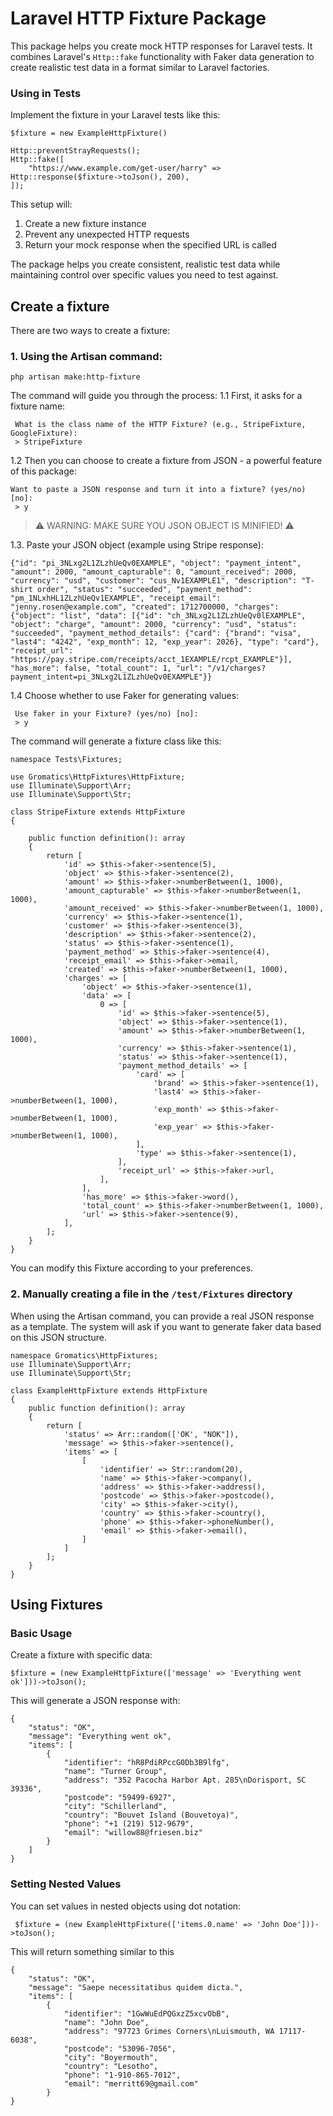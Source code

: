 # Laravel HTTP Fixture Package

This package helps you create mock HTTP responses for Laravel tests. It combines Laravel's `Http::fake` functionality with Faker data generation to create realistic test data in a format similar to Laravel factories.

### Using in Tests
Implement the fixture in your Laravel tests like this:

```
$fixture = new ExampleHttpFixture()

Http::preventStrayRequests();
Http::fake([
    "https://www.example.com/get-user/harry" => Http::response($fixture->toJson(), 200),
]);
```

This setup will:
1. Create a new fixture instance
2. Prevent any unexpected HTTP requests
3. Return your mock response when the specified URL is called

The package helps you create consistent, realistic test data while maintaining control over specific values you need to test against.

## Create a fixture

There are two ways to create a fixture:
### 1. Using the Artisan command:

```
php artisan make:http-fixture
```

The command will guide you through the process:
1.1 First, it asks for a fixture name:
```
 What is the class name of the HTTP Fixture? (e.g., StripeFixture, GoogleFixture):
 > StripeFixture
```
1.2 Then you can choose to create a fixture from JSON - a powerful feature of this package:
```
Want to paste a JSON response and turn it into a fixture? (yes/no) [no]:
 > y
```

> ⚠️ WARNING: MAKE SURE YOU JSON OBJECT IS MINIFIED! ⚠️

1.3. Paste your JSON object (example using Stripe response):

```
{"id": "pi_3NLxg2L1ZLzhUeQv0EXAMPLE", "object": "payment_intent", "amount": 2000, "amount_capturable": 0, "amount_received": 2000, "currency": "usd", "customer": "cus_Nv1EXAMPLE1", "description": "T-shirt order", "status": "succeeded", "payment_method": "pm_1NLxhHL1ZLzhUeQv1EXAMPLE", "receipt_email": "jenny.rosen@example.com", "created": 1712700000, "charges": {"object": "list", "data": [{"id": "ch_3NLxg2L1ZLzhUeQv0lEXAMPLE", "object": "charge", "amount": 2000, "currency": "usd", "status": "succeeded", "payment_method_details": {"card": {"brand": "visa", "last4": "4242", "exp_month": 12, "exp_year": 2026}, "type": "card"}, "receipt_url": "https://pay.stripe.com/receipts/acct_1EXAMPLE/rcpt_EXAMPLE"}], "has_more": false, "total_count": 1, "url": "/v1/charges?payment_intent=pi_3NLxg2L1ZLzhUeQv0EXAMPLE"}}
```

1.4 Choose whether to use Faker for generating values:

```
 Use faker in your Fixture? (yes/no) [no]:
 > y
```

The command will generate a fixture class like this:

```
namespace Tests\Fixtures;

use Gromatics\HttpFixtures\HttpFixture;
use Illuminate\Support\Arr;
use Illuminate\Support\Str;

class StripeFixture extends HttpFixture
{

    public function definition(): array
    {
        return [
            'id' => $this->faker->sentence(5),
            'object' => $this->faker->sentence(2),
            'amount' => $this->faker->numberBetween(1, 1000),
            'amount_capturable' => $this->faker->numberBetween(1, 1000),
            'amount_received' => $this->faker->numberBetween(1, 1000),
            'currency' => $this->faker->sentence(1),
            'customer' => $this->faker->sentence(3),
            'description' => $this->faker->sentence(2),
            'status' => $this->faker->sentence(1),
            'payment_method' => $this->faker->sentence(4),
            'receipt_email' => $this->faker->email,
            'created' => $this->faker->numberBetween(1, 1000),
            'charges' => [
                'object' => $this->faker->sentence(1),
                'data' => [
                    0 => [
                        'id' => $this->faker->sentence(5),
                        'object' => $this->faker->sentence(1),
                        'amount' => $this->faker->numberBetween(1, 1000),
                        'currency' => $this->faker->sentence(1),
                        'status' => $this->faker->sentence(1),
                        'payment_method_details' => [
                            'card' => [
                                'brand' => $this->faker->sentence(1),
                                'last4' => $this->faker->numberBetween(1, 1000),
                                'exp_month' => $this->faker->numberBetween(1, 1000),
                                'exp_year' => $this->faker->numberBetween(1, 1000),
                            ],
                            'type' => $this->faker->sentence(1),
                        ],
                        'receipt_url' => $this->faker->url,
                    ],
                ],
                'has_more' => $this->faker->word(),
                'total_count' => $this->faker->numberBetween(1, 1000),
                'url' => $this->faker->sentence(9),
            ],
        ];
    }
}

```
You can modify this Fixture according to your preferences.


### 2. Manually creating a file in the `/test/Fixtures` directory

When using the Artisan command, you can provide a real JSON response as a template. The system will ask if you want to generate faker data based on this JSON structure.

```
namespace Gromatics\HttpFixtures;
use Illuminate\Support\Arr;
use Illuminate\Support\Str;

class ExampleHttpFixture extends HttpFixture
{
    public function definition(): array
    {
        return [
            'status' => Arr::random(['OK', "NOK"]),
            'message' => $this->faker->sentence(),
            'items' => [
                [
                    'identifier' => Str::random(20),
                    'name' => $this->faker->company(),
                    'address' => $this->faker->address(),
                    'postcode' => $this->faker->postcode(),
                    'city' => $this->faker->city(),
                    'country' => $this->faker->country(),
                    'phone' => $this->faker->phoneNumber(),
                    'email' => $this->faker->email(),
                ]
            ]
        ];
    }
}
```

## Using Fixtures

### Basic Usage
Create a fixture with specific data:

```
$fixture = (new ExampleHttpFixture(['message' => 'Everything went ok']))->toJson();
```

This will generate a JSON response with:

```
{
    "status": "OK",
    "message": "Everything went ok",
    "items": [
        {
            "identifier": "hR8PdiRPccG0Db3B9lfg",
            "name": "Turner Group",
            "address": "352 Pacocha Harbor Apt. 285\nDorisport, SC 39336",
            "postcode": "59499-6927",
            "city": "Schillerland",
            "country": "Bouvet Island (Bouvetoya)",
            "phone": "+1 (219) 512-9679",
            "email": "willow88@friesen.biz"
        }
    ]
}
```

### Setting Nested Values
You can set values in nested objects using dot notation:

```
 $fixture = (new ExampleHttpFixture(['items.0.name' => 'John Doe']))->toJson();
```
This will return something similar to this

```
{
    "status": "OK",
    "message": "Saepe necessitatibus quidem dicta.",
    "items": [
        {
            "identifier": "1GwWuEdPQGxzZ5xcvObB",
            "name": "John Doe",
            "address": "97723 Grimes Corners\nLuismouth, WA 17117-6038",
            "postcode": "53096-7056",
            "city": "Boyermouth",
            "country": "Lesotho",
            "phone": "1-910-865-7012",
            "email": "merritt69@gmail.com"
        }
}
```









